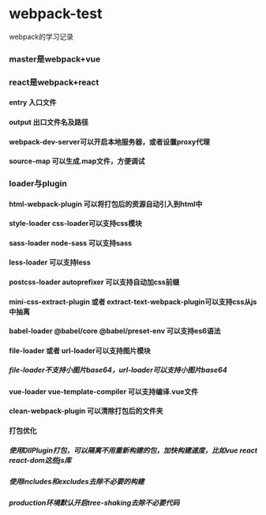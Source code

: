 # webpack-test
webpack的学习记录
### master是webpack+vue
### react是webpack+react

#### entry 入口文件

#### output 出口文件名及路径

#### webpack-dev-server可以开启本地服务器，或者设置proxy代理

#### source-map 可以生成.map文件，方便调试

### loader与plugin

#### html-webpack-plugin 可以将打包后的资源自动引入到html中

#### style-loader css-loader可以支持css模块

#### sass-loader node-sass 可以支持sass

#### less-loader 可以支持less

#### postcss-loader autoprefixer 可以支持自动加css前缀

#### mini-css-extract-plugin 或者 extract-text-webpack-plugin可以支持css从js中抽离

#### babel-loader @babel/core @babel/preset-env 可以支持es6语法

#### file-loader 或者 url-loader可以支持图片模块

##### file-loader不支持小图片base64，url-loader可以支持小图片base64

#### vue-loader vue-template-compiler 可以支持编译.vue文件

#### clean-webpack-plugin 可以清除打包后的文件夹

#### 打包优化

##### 使用DllPlugin打包，可以隔离不用重新构建的包，加快构建速度，比如vue react react-dom这些js库

##### 使用includes和excludes去除不必要的构建

##### production环境默认开启tree-shaking去除不必要代码

